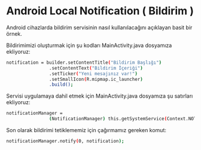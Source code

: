 # Android Local Notification ( Bildirim )

Android cihazlarda bildirim servisinin nasıl kullanılacağını açıklayan basit bir örnek.

Bildirimimizi oluşturmak için şu kodları MainActivity.java dosyamıza ekliyoruz:
```sh
notification = builder.setContentTitle("Bildirim Başlığı")
                .setContentText("Bildirim İçeriği")
                .setTicker("Yeni mesajınız var!")
                .setSmallIcon(R.mipmap.ic_launcher)
                .build();
```
Servisi uygulamaya dahil etmek için MainActivity.java dosyamıza şu satırları ekliyoruz:
```sh
notificationManager =
                (NotificationManager) this.getSystemService(Context.NOTIFICATION_SERVICE);
```

Son olarak bildirimi tetiklememiz için çağırmamız gereken komut:
```sh
notificationManager.notify(0, notification);
```
